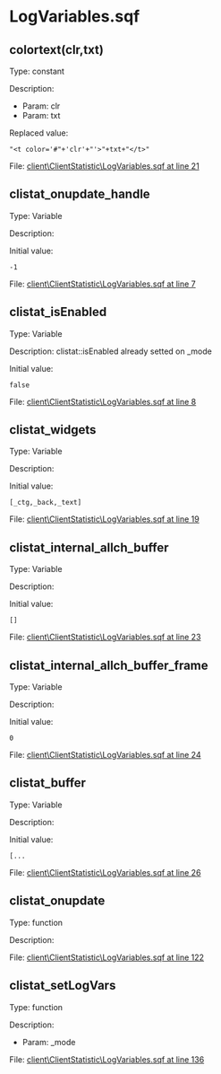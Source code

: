 # LogVariables.sqf

## colortext(clr,txt)

Type: constant

Description: 
- Param: clr
- Param: txt

Replaced value:
```sqf
"<t color='#"+'clr'+"'>"+txt+"</t>"
```
File: [client\ClientStatistic\LogVariables.sqf at line 21](../../../Src/client/ClientStatistic/LogVariables.sqf#L21)
## clistat_onupdate_handle

Type: Variable

Description: 


Initial value:
```sqf
-1
```
File: [client\ClientStatistic\LogVariables.sqf at line 7](../../../Src/client/ClientStatistic/LogVariables.sqf#L7)
## clistat_isEnabled

Type: Variable

Description: clistat::isEnabled already setted on _mode


Initial value:
```sqf
false
```
File: [client\ClientStatistic\LogVariables.sqf at line 8](../../../Src/client/ClientStatistic/LogVariables.sqf#L8)
## clistat_widgets

Type: Variable

Description: 


Initial value:
```sqf
[_ctg,_back,_text]
```
File: [client\ClientStatistic\LogVariables.sqf at line 19](../../../Src/client/ClientStatistic/LogVariables.sqf#L19)
## clistat_internal_allch_buffer

Type: Variable

Description: 


Initial value:
```sqf
[]
```
File: [client\ClientStatistic\LogVariables.sqf at line 23](../../../Src/client/ClientStatistic/LogVariables.sqf#L23)
## clistat_internal_allch_buffer_frame

Type: Variable

Description: 


Initial value:
```sqf
0
```
File: [client\ClientStatistic\LogVariables.sqf at line 24](../../../Src/client/ClientStatistic/LogVariables.sqf#L24)
## clistat_buffer

Type: Variable

Description: 


Initial value:
```sqf
[...
```
File: [client\ClientStatistic\LogVariables.sqf at line 26](../../../Src/client/ClientStatistic/LogVariables.sqf#L26)
## clistat_onupdate

Type: function

Description: 


File: [client\ClientStatistic\LogVariables.sqf at line 122](../../../Src/client/ClientStatistic/LogVariables.sqf#L122)
## clistat_setLogVars

Type: function

Description: 
- Param: _mode

File: [client\ClientStatistic\LogVariables.sqf at line 136](../../../Src/client/ClientStatistic/LogVariables.sqf#L136)
